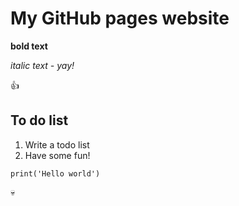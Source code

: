 # My GitHub pages website

**bold text**

_italic text - yay!_

:+1:

## To do list
1. Write a todo list
2. Have some fun!

```
print('Hello world')
```

:skull: